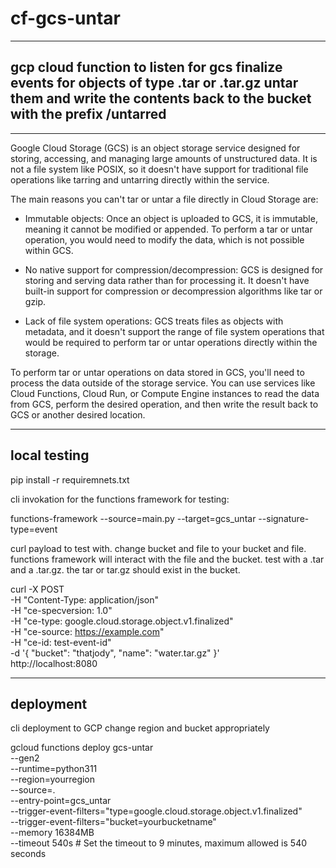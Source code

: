 # cf-gcs-untar
---
## gcp cloud function to listen for gcs finalize events for objects of type .tar or .tar.gz untar them and write the contents back to the bucket with the prefix /untarred
---

Google Cloud Storage (GCS) is an object storage service designed for storing, accessing, and managing large amounts of unstructured data. It is not a file system like POSIX, so it doesn't have support for traditional file operations like tarring and untarring directly within the service.

The main reasons you can't tar or untar a file directly in Cloud Storage are:

- Immutable objects: Once an object is uploaded to GCS, it is immutable, meaning it cannot be modified or appended. To perform a tar or untar operation, you would need to modify the data, which is not possible within GCS.

- No native support for compression/decompression: GCS is designed for storing and serving data rather than for processing it. It doesn't have built-in support for compression or decompression algorithms like tar or gzip.

- Lack of file system operations: GCS treats files as objects with metadata, and it doesn't support the range of file system operations that would be required to perform tar or untar operations directly within the storage.

To perform tar or untar operations on data stored in GCS, you'll need to process the data outside of the storage service. You can use services like Cloud Functions, Cloud Run, or Compute Engine instances to read the data from GCS, perform the desired operation, and then write the result back to GCS or another desired location.

---

## local testing 

pip install -r requiremnets.txt

cli invokation for the functions framework for testing:

functions-framework --source=main.py --target=gcs_untar --signature-type=event

curl payload to test with. change bucket and file to your bucket and file.
functions framework will interact with the file and the bucket. 
test with a .tar and a .tar.gz. the tar or tar.gz should exist in the bucket.

curl -X POST \
    -H "Content-Type: application/json" \
    -H "ce-specversion: 1.0" \
    -H "ce-type: google.cloud.storage.object.v1.finalized" \
    -H "ce-source: https://example.com" \
    -H "ce-id: test-event-id" \
    -d '{
          "bucket": "thatjody",
          "name": "water.tar.gz"
        }' \
    http://localhost:8080

---
## deployment

cli deployment to GCP
change region and bucket appropriately

 gcloud functions deploy gcs-untar \
   --gen2 \
   --runtime=python311 \
   --region=yourregion \
   --source=. \
   --entry-point=gcs_untar \
   --trigger-event-filters="type=google.cloud.storage.object.v1.finalized" \
   --trigger-event-filters="bucket=yourbucketname" \
   --memory 16384MB \
   --timeout 540s  # Set the timeout to 9 minutes, maximum allowed is 540 seconds